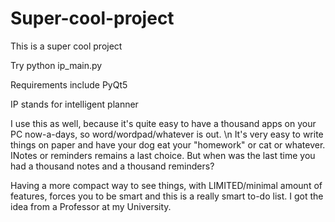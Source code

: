 # Super-cool-project
This is a super cool project



Try python ip_main.py

Requirements include PyQt5 

IP stands for intelligent planner




I use this as well, because it's quite easy to have a thousand apps on your PC now-a-days, so word/wordpad/whatever is out. \n
It's very easy to write things on paper and have your dog eat your "homework" or cat or whatever.
INotes or reminders remains a last choice. But when was the last time you had a thousand notes and a thousand reminders?

Having a more compact way to see things, with LIMITED/minimal amount of features, forces you to be smart and this is a really smart to-do list.
I got the idea from a Professor at my University. 

